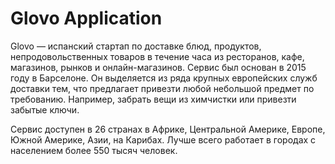 # Glovo Application

Glovo — испанский стартап по доставке блюд, продуктов, непродовольственных товаров в течение часа из ресторанов, кафе, магазинов, рынков и 
онлайн-магазинов. Сервис был основан в 2015 году в Барселоне. Он выделяется из ряда крупных европейских служб доставки тем, что предлагает привезти любой небольшой предмет по требованию. Например, забрать вещи из химчистки или привезти забытые ключи.

Сервис доступен в 26 странах в Африке, Центральной Америке, Европе, Южной Америке, Азии, на Карибах. Лучше всего работает в городах с населением более 550 тысяч человек.

